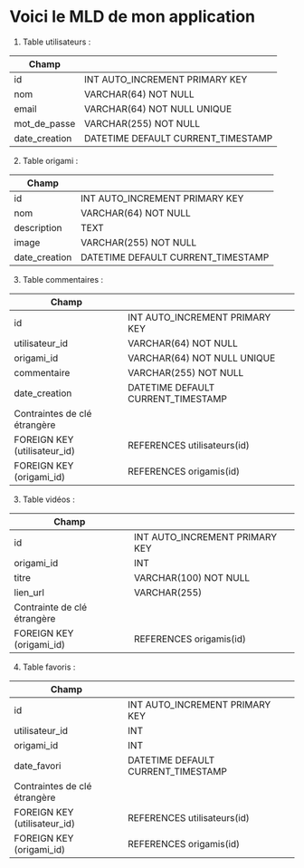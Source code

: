 # Voici le MLD de mon application 

1. Table utilisateurs :

| Champ ||
|--|--|
| id | INT AUTO_INCREMENT PRIMARY KEY |
| nom | VARCHAR(64) NOT NULL |
| email | 	VARCHAR(64) NOT NULL UNIQUE |
| mot_de_passe | VARCHAR(255) NOT NULL |
| date_creation | DATETIME DEFAULT CURRENT_TIMESTAMP |

2. Table origami :

| Champ ||
|--|--|
| id | INT AUTO_INCREMENT PRIMARY KEY |
| nom | VARCHAR(64) NOT NULL |
| description | TEXT |
| image | VARCHAR(255) NOT NULL |
| date_creation | DATETIME DEFAULT CURRENT_TIMESTAMP |

3. Table commentaires :

| Champ ||
|--|--|
| id | INT AUTO_INCREMENT PRIMARY KEY |
| utilisateur_id | VARCHAR(64) NOT NULL |
| origami_id | VARCHAR(64) NOT NULL UNIQUE |
| commentaire | VARCHAR(255) NOT NULL |
| date_creation | DATETIME DEFAULT CURRENT_TIMESTAMP |
| Contraintes de clé étrangère ||
| FOREIGN KEY (utilisateur_id) | REFERENCES utilisateurs(id) |
| FOREIGN KEY (origami_id) | REFERENCES origamis(id) |

3. Table vidéos :

| Champ ||
|--|--|
| id | INT AUTO_INCREMENT PRIMARY KEY |
| origami_id | INT |
| titre | VARCHAR(100) NOT NULL |
| lien_url | VARCHAR(255) |
| Contrainte de clé étrangère ||
| FOREIGN KEY (origami_id) | REFERENCES origamis(id) |

4. Table favoris :

| Champ ||
|--|--|
| id | INT AUTO_INCREMENT PRIMARY KEY |
| utilisateur_id | INT |
| origami_id | INT |
| date_favori | DATETIME DEFAULT CURRENT_TIMESTAMP
| Contraintes de clé étrangère ||
| FOREIGN KEY (utilisateur_id) | REFERENCES utilisateurs(id) |
| FOREIGN KEY (origami_id) | REFERENCES origamis(id) |